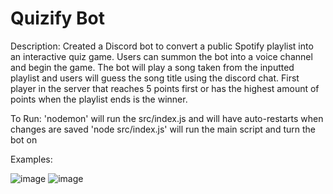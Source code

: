 ﻿# Quizify Bot

Description:
   Created a Discord bot to convert a public Spotify playlist into an interactive quiz game. Users can summon the bot
   into a voice channel and begin the game. The bot will play a song taken from the inputted playlist and users will
   guess the song title using the discord chat. First player in the server that reaches 5 points first or has the highest 
   amount of points when the playlist ends is the winner.
 
To Run: 
'nodemon' will run the src/index.js and will have auto-restarts when changes are saved
'node src/index.js' will run the main script and turn the bot on

Examples:

![image](https://github.com/michaelvong/QuizifyBot/assets/72327548/b04bd1d1-0cb8-43d7-9a66-b6097cff2bf0)
![image](https://github.com/michaelvong/QuizifyBot/assets/72327548/50e94c8c-df96-45e1-8d1b-70cd94b4ab6b)

